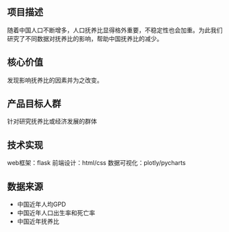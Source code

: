 ## 项目描述
随着中国人口不断增多，人口抚养比显得格外重要，不稳定性也会加重。为此我们研究了不同数据对抚养比的影响，帮助中国抚养比的减少。

## 核心价值
发现影响抚养比的因素并为之改变。

## 产品目标人群
针对研究抚养比或经济发展的群体

## 技术实现
web框架：flask
前端设计：html/css
数据可视化：plotly/pycharts

## 数据来源
- 中国近年人均GPD
- 中国近年人口出生率和死亡率
- 中国近年抚养比
